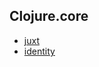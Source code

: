 ## Clojure.core
* [juxt](/whats-that-function/clojure.core/juxt)
* [identity](/whats-that-function/clojure.core/identity)
